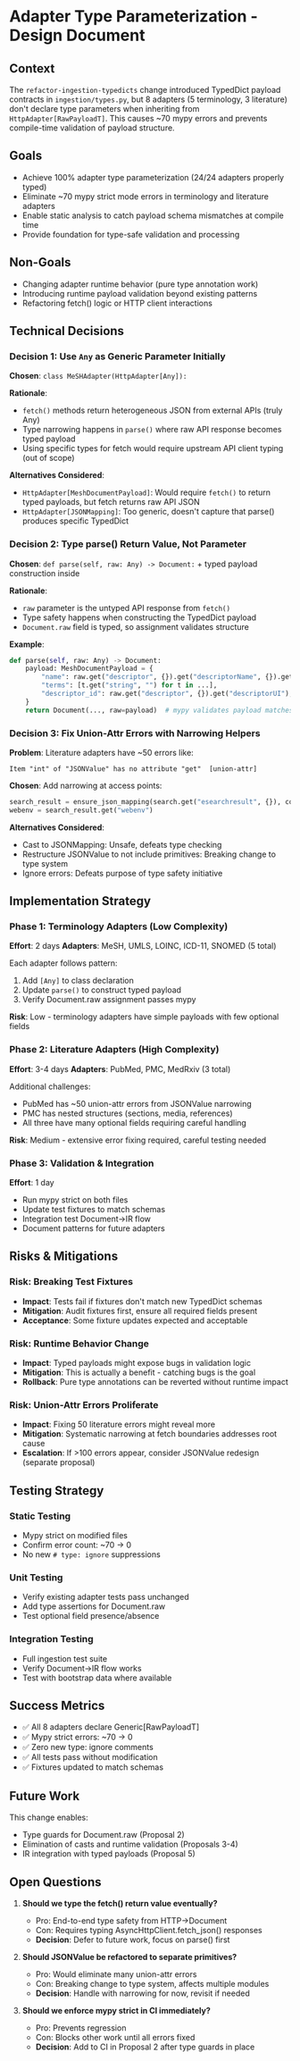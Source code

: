 # Adapter Type Parameterization - Design Document

## Context

The `refactor-ingestion-typedicts` change introduced TypedDict payload contracts in `ingestion/types.py`, but 8 adapters (5 terminology, 3 literature) don't declare type parameters when inheriting from `HttpAdapter[RawPayloadT]`. This causes ~70 mypy errors and prevents compile-time validation of payload structure.

## Goals

- Achieve 100% adapter type parameterization (24/24 adapters properly typed)
- Eliminate ~70 mypy strict mode errors in terminology and literature adapters
- Enable static analysis to catch payload schema mismatches at compile time
- Provide foundation for type-safe validation and processing

## Non-Goals

- Changing adapter runtime behavior (pure type annotation work)
- Introducing runtime payload validation beyond existing patterns
- Refactoring fetch() logic or HTTP client interactions

## Technical Decisions

### Decision 1: Use `Any` as Generic Parameter Initially

**Chosen**: `class MeSHAdapter(HttpAdapter[Any]):`

**Rationale**:

- `fetch()` methods return heterogeneous JSON from external APIs (truly Any)
- Type narrowing happens in `parse()` where raw API response becomes typed payload
- Using specific types for fetch would require upstream API client typing (out of scope)

**Alternatives Considered**:

- `HttpAdapter[MeshDocumentPayload]`: Would require `fetch()` to return typed payloads, but fetch returns raw API JSON
- `HttpAdapter[JSONMapping]`: Too generic, doesn't capture that parse() produces specific TypedDict

### Decision 2: Type parse() Return Value, Not Parameter

**Chosen**: `def parse(self, raw: Any) -> Document:` + typed payload construction inside

**Rationale**:

- `raw` parameter is the untyped API response from `fetch()`
- Type safety happens when constructing the TypedDict payload
- `Document.raw` field is typed, so assignment validates structure

**Example**:

```python
def parse(self, raw: Any) -> Document:
    payload: MeshDocumentPayload = {
        "name": raw.get("descriptor", {}).get("descriptorName", {}).get("string", ""),
        "terms": [t.get("string", "") for t in ...],
        "descriptor_id": raw.get("descriptor", {}).get("descriptorUI"),
    }
    return Document(..., raw=payload)  # mypy validates payload matches DocumentRaw union
```

### Decision 3: Fix Union-Attr Errors with Narrowing Helpers

**Problem**: Literature adapters have ~50 errors like:

```
Item "int" of "JSONValue" has no attribute "get"  [union-attr]
```

**Chosen**: Add narrowing at access points:

```python
search_result = ensure_json_mapping(search.get("esearchresult", {}), context="pubmed search")
webenv = search_result.get("webenv")
```

**Alternatives Considered**:

- Cast to JSONMapping: Unsafe, defeats type checking
- Restructure JSONValue to not include primitives: Breaking change to type system
- Ignore errors: Defeats purpose of type safety initiative

## Implementation Strategy

### Phase 1: Terminology Adapters (Low Complexity)

**Effort**: 2 days
**Adapters**: MeSH, UMLS, LOINC, ICD-11, SNOMED (5 total)

Each adapter follows pattern:

1. Add `[Any]` to class declaration
2. Update `parse()` to construct typed payload
3. Verify Document.raw assignment passes mypy

**Risk**: Low - terminology adapters have simple payloads with few optional fields

### Phase 2: Literature Adapters (High Complexity)

**Effort**: 3-4 days
**Adapters**: PubMed, PMC, MedRxiv (3 total)

Additional challenges:

- PubMed has ~50 union-attr errors from JSONValue narrowing
- PMC has nested structures (sections, media, references)
- All three have many optional fields requiring careful handling

**Risk**: Medium - extensive error fixing required, careful testing needed

### Phase 3: Validation & Integration

**Effort**: 1 day

- Run mypy strict on both files
- Update test fixtures to match schemas
- Integration test Document→IR flow
- Document patterns for future adapters

## Risks & Mitigations

### Risk: Breaking Test Fixtures

- **Impact**: Tests fail if fixtures don't match new TypedDict schemas
- **Mitigation**: Audit fixtures first, ensure all required fields present
- **Acceptance**: Some fixture updates expected and acceptable

### Risk: Runtime Behavior Change

- **Impact**: Typed payloads might expose bugs in validation logic
- **Mitigation**: This is actually a benefit - catching bugs is the goal
- **Rollback**: Pure type annotations can be reverted without runtime impact

### Risk: Union-Attr Errors Proliferate

- **Impact**: Fixing 50 literature errors might reveal more
- **Mitigation**: Systematic narrowing at fetch boundaries addresses root cause
- **Escalation**: If >100 errors appear, consider JSONValue redesign (separate proposal)

## Testing Strategy

### Static Testing

- Mypy strict on modified files
- Confirm error count: ~70 → 0
- No new `# type: ignore` suppressions

### Unit Testing

- Verify existing adapter tests pass unchanged
- Add type assertions for Document.raw
- Test optional field presence/absence

### Integration Testing

- Full ingestion test suite
- Verify Document→IR flow works
- Test with bootstrap data where available

## Success Metrics

- ✅ All 8 adapters declare Generic[RawPayloadT]
- ✅ Mypy strict errors: ~70 → 0
- ✅ Zero new type: ignore comments
- ✅ All tests pass without modification
- ✅ Fixtures updated to match schemas

## Future Work

This change enables:

- Type guards for Document.raw (Proposal 2)
- Elimination of casts and runtime validation (Proposals 3-4)
- IR integration with typed payloads (Proposal 5)

## Open Questions

1. **Should we type the fetch() return value eventually?**
   - Pro: End-to-end type safety from HTTP→Document
   - Con: Requires typing AsyncHttpClient.fetch_json() responses
   - **Decision**: Defer to future work, focus on parse() first

2. **Should JSONValue be refactored to separate primitives?**
   - Pro: Would eliminate many union-attr errors
   - Con: Breaking change to type system, affects multiple modules
   - **Decision**: Handle with narrowing for now, revisit if needed

3. **Should we enforce mypy strict in CI immediately?**
   - Pro: Prevents regression
   - Con: Blocks other work until all errors fixed
   - **Decision**: Add to CI in Proposal 2 after type guards in place
